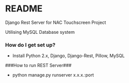 # README #

Django Rest Server for NAC Touchscreen Project

Utilising MySQL Database system

### How do I get set up? ###

* Install Python 2.x, Django, Django-Rest, Pillow, MySQL


###How to run REST Server###
* python manage.py runserver x.x.x.:port